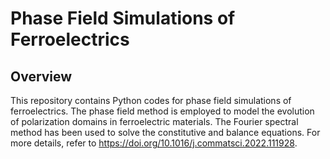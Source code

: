 # Phase Field Simulations of Ferroelectrics

## Overview

This repository contains Python codes for phase field simulations of ferroelectrics. The phase field method is employed to model the evolution of polarization domains in ferroelectric materials. The Fourier spectral method has been used to solve the constitutive and balance equations. For more details, refer to https://doi.org/10.1016/j.commatsci.2022.111928.
